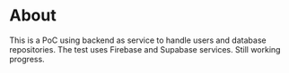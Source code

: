 # About

This is a PoC using backend as service to handle users and database repositories.
The test uses Firebase and Supabase services.
Still working progress.
